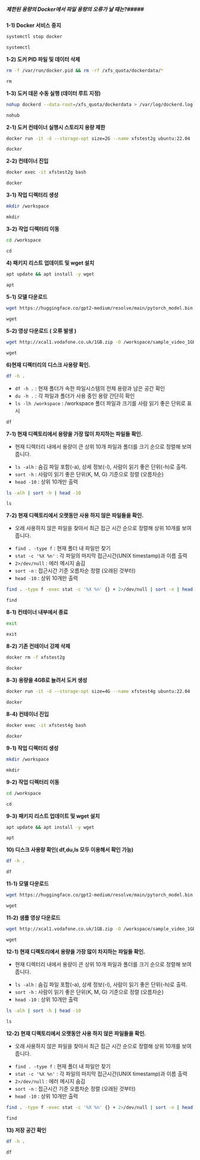 ##### 제한된 용량의 Docker에서 파일 용량의 오류가 날 때는?#####

**1-1) Docker 서비스 중지**
```bash
systemctl stop docker
```

```tech
systemctl
```

**1-2) 도커 PID 파일 및 데이터 삭제**
```bash
rm -f /var/run/docker.pid && rm -rf /xfs_quota/dockerdata/*
```

```tech
rm
```
**1-3) 도커 데몬 수동 실행 (데이터 루트 지정)**
```bash
nohup dockerd --data-root=/xfs_quota/dockerdata > /var/log/dockerd.log 2>&1 &
```

```tech
nohub
```


**2-1) 도커 컨테이너 실행시 스토리지 용량 제한**
```bash
docker run -it -d --storage-opt size=2G --name xfstest2g ubuntu:22.04
```

```tech
docker
```

**2-2) 컨테이너 진입**
```bash
docker exec -it xfstest2g bash
```

```tech
docker
```

**3-1) 작업 디렉터리 생성**
```bash
mkdir /workspace
```

```tech
mkdir
```

**3-2) 작업 디렉터리 이동**
```bash
cd /workspace
```

```tech
cd
```

**4)  패키지 리스트 업데이트 및 wget 설치**
```bash
apt update && apt install -y wget
```

```tech
apt
```

**5-1) 모델 다운로드**
```bash
wget https://huggingface.co/gpt2-medium/resolve/main/pytorch_model.bin -O /workspace/gpt2-medium.bin
```

```tech
wget
```

**5-2) 영상 다운로드 ( 오류 발생 )**
```bash
wget http://xcal1.vodafone.co.uk/1GB.zip -O /workspace/sample_video_1GB.zip
```

```tech
wget
```



**6)현재 디렉터리의 디스크 사용량 확인.**
```bash
df -h .
```
- `df -h .` : 현재 폴더가 속한 파일시스템의 전체 용량과 남은 공간 확인
- `du -h .` : 각 파일과 폴더가 사용 중인 용량 간단히 확인
- `ls -lh /workspace` : /workspace 폴더 파일과 크기를 사람 읽기 좋은 단위로 표시

```tech
df
```

**7-1) 현재 디렉토리에서 용량을 가장 많이 차지하는 파일들 확인.**
* 현재 디렉터리 내에서 용량이 큰 상위 10개 파일과 폴더를 크기 순으로 정렬해 보여줍니다.

- `ls -alh` : 숨김 파일 포함(-a), 상세 정보(-l), 사람이 읽기 좋은 단위(-h)로 출력.
- `sort -h` : 사람이 읽기 좋은 단위(K, M, G) 기준으로 정렬 (오름차순) 
- `head -10` : 상위 10개만 출력

```bash
ls -alh | sort -h | head -10
```

```tech
ls
```

**7-2) 현재 디렉토리에서 오랫동안 사용 하지 않은 파일들을 확인.**
* 오래 사용하지 않은 파일을 찾아서 최근 접근 시간 순으로 정렬해 상위 10개를 보여줍니다.

- `find . -type f` : 현재 폴더 내 파일만 찾기  
- `stat -c '%X %n'` : 각 파일의 마지막 접근시간(UNIX timestamp)과 이름 출력  
- `2>/dev/null` : 에러 메시지 숨김  
- `sort -n` : 접근시간 기준 오름차순 정렬 (오래된 것부터)  
- `head -10` : 상위 10개만 출력  

```bash
find . -type f -exec stat -c '%X %n' {} + 2>/dev/null | sort -n | head -10
```

```tech
find
```

**8-1) 컨테이너 내부에서 종료**
```bash
exit
```

```tech
exit
```

**8-2) 기존 컨테이너 강제 삭제**
```bash
docker rm -f xfstest2g
```

```tech
docker
```

**8-3) 용량을 4GB로 늘려서 도커 생성**
```bash
docker run -it -d --storage-opt size=4G --name xfstest4g ubuntu:22.04
```

```tech
docker
```

**8-4) 컨테이너 진입**
```bash
docker exec -it xfstest4g bash
```

```tech
docker
```

**9-1) 작업 디렉터리 생성**
```bash
mkdir /workspace
```

```tech
mkdir
```

**9-2) 작업 디렉터리 이동**
```bash
cd /workspace
```

```tech
cd
```

**9-3)  패키지 리스트 업데이트 및 wget 설치**
```bash
apt update && apt install -y wget
```

```tech
apt
```

**10) 디스크 사용량 확인( df,du,ls 모두 이용해서 확인 가능)**
```bash
df -h .
```

```tech
df
```

**11-1) 모델 다운로드**
```bash
wget https://huggingface.co/gpt2-medium/resolve/main/pytorch_model.bin -O /workspace/gpt2-medium.bin
```

```tech
wget
```

**11-2) 샘플 영상 다운로드**
```bash
wget http://xcal1.vodafone.co.uk/1GB.zip -O /workspace/sample_video_1GB.zip
```

```tech
wget
```


**12-1) 현재 디렉토리에서 용량을 가장 많이 차지하는 파일들 확인.**
* 현재 디렉터리 내에서 용량이 큰 상위 10개 파일과 폴더를 크기 순으로 정렬해 보여줍니다.

- `ls -alh` : 숨김 파일 포함(-a), 상세 정보(-l), 사람이 읽기 좋은 단위(-h)로 출력.
- `sort -h` : 사람이 읽기 좋은 단위(K, M, G) 기준으로 정렬 (오름차순) 
- `head -10` : 상위 10개만 출력

```bash
ls -alh | sort -h | head -10
```

```tech
ls
```

**12-2) 현재 디렉토리에서 오랫동안 사용 하지 않은 파일들을 확인.**
* 오래 사용하지 않은 파일을 찾아서 최근 접근 시간 순으로 정렬해 상위 10개를 보여줍니다.

- `find . -type f` : 현재 폴더 내 파일만 찾기  
- `stat -c '%X %n'` : 각 파일의 마지막 접근시간(UNIX timestamp)과 이름 출력  
- `2>/dev/null` : 에러 메시지 숨김  
- `sort -n` : 접근시간 기준 오름차순 정렬 (오래된 것부터)  
- `head -10` : 상위 10개만 출력  

```bash
find . -type f -exec stat -c '%X %n' {} + 2>/dev/null | sort -n | head -10
```

```tech
find
```


**13) 저장 공간 확인**
```bash
df -h .
```

```tech
df
```
